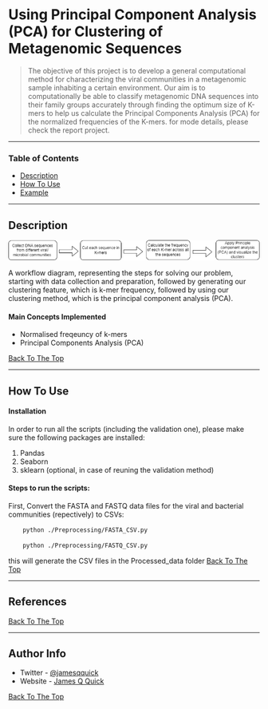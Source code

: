 # Using Principal Component Analysis (PCA) for Clustering of Metagenomic Sequences


> The objective of this project is to develop a general computational method for characterizing the viral communities in a metagenomic sample inhabiting a certain environment. Our aim is to computationally be able to classify metagenomic DNA sequences into their family groups accurately through finding the optimum size of K-mers to help us calculate the Principal Components Analysis (PCA) for the normalized frequencies of the K-mers. for mode details, please check the report project.

---

### Table of Contents

- [Description](#description)
- [How To Use](#how-to-use)
- [Example](#example)
---

## Description

![A workflow diagram.](https://github.com/Nourah-Salem/2022-CPBS-Preliminary-Exam-Day-3/blob/main/Images/2022-CPBS-Preliminary-Exam-Day-3%20workflow.png)

A workflow diagram, representing the steps for solving our problem, starting with data collection and preparation, followed by generating  our clustering feature, which is k-mer frequency, followed by using our clustering method, which is the principal component analysis (PCA).
#### Main Concepts Implemented 

- Normalised freqeuncy of k-mers
- Principal Components Analysis (PCA)

[Back To The Top](#read-me-template)

---

## How To Use

#### Installation
In order to run all the scripts (including the validation one), please make sure the following packages are installed:
1. Pandas
2. Seaborn
3. sklearn (optional, in case of reuning the validation method)


#### Steps to run the scripts:
First, Convert the FASTA and FASTQ data files for the viral and bacterial communities (repectively) to CSVs:   
```html
    python ./Preprocessing/FASTA_CSV.py
```
```html
    python ./Preprocessing/FASTQ_CSV.py
```
this will generate the CSV files in the Processed_data folder
[Back To The Top](#read-me-template)

---

## References
[Back To The Top](#read-me-template)

---

## Author Info

- Twitter - [@jamesqquick](https://twitter.com/jamesqquick)
- Website - [James Q Quick](https://jamesqquick.com)

[Back To The Top](#read-me-template)
